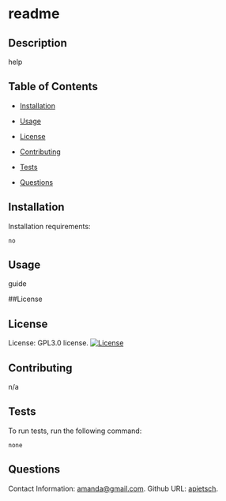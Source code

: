 # readme

## Description

help

## Table of Contents 

* [Installation](#installation)

* [Usage](#usage)

* [License](#License)

* [Contributing](#contributing)

* [Tests](#tests)

* [Questions](#questions)

## Installation

Installation requirements:

```
no
```

## Usage

guide

##License

## License
License: GPL3.0 license.
[![License](https://img.shields.io/badge/GPL3.0-blue.svg)](https://opensource.org/licenses/Apache-2.0)
  
## Contributing

n/a

## Tests

To run tests, run the following command:

```
none
```

## Questions

Contact Information: amanda@gmail.com. 
Github URL: [apietsch](https://github.com/apietsch/).
